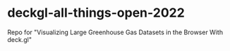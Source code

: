 # deckgl-all-things-open-2022
Repo for "Visualizing Large Greenhouse Gas Datasets in the Browser With deck.gl"
